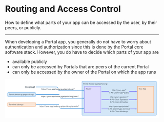 # Routing and Access Control

How to define what parts of your app can be accessed by the user, by their peers, or publicly.

---

When developing a Portal app, you generally do not have to worry about 
authentication and authorization since this is done by the Portal core software stack.
However, you do have to decide which parts of your app are

* available publicly
* can only be accessed by Portals that are peers of the current Portal
* can only be accessed by the owner of the Portal on which the app runs

![Routing Overview](img/routing.png)